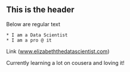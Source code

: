 ## This is the header

Below are regular text

	* I am a Data Scientist
	* I am a pro @ it

Link (www.elizabeththedatascientist.com)

Currently learning a lot on cousera and loving it!
